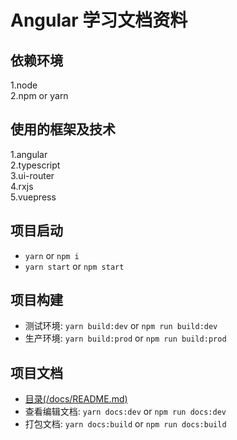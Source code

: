 # Angular 学习文档资料

## 依赖环境

1.node  
2.npm or yarn

## 使用的框架及技术

1.angular  
2.typescript  
3.ui-router  
4.rxjs  
5.vuepress

## 项目启动

- `yarn` or `npm i`
- `yarn start` or `npm start`

## 项目构建

- 测试环境: `yarn build:dev` or `npm run build:dev`
- 生产环境: `yarn build:prod` or `npm run build:prod`

## 项目文档

- [目录(/docs/README.md)](/docs/README)
- 查看编辑文档: `yarn docs:dev` or `npm run docs:dev`
- 打包文档: `yarn docs:build` or `npm run docs:build`
